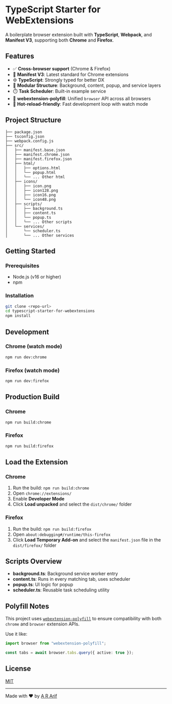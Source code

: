 # TypeScript Starter for WebExtensions

A boilerplate browser extension built with **TypeScript**, **Webpack**, and **Manifest V3**, supporting both **Chrome** and **Firefox**.

## Features

- ✅ **Cross-browser support** (Chrome & Firefox)
- 🧩 **Manifest V3**: Latest standard for Chrome extensions
- ⚙️ **TypeScript**: Strongly typed for better DX
- 🧱 **Modular Structure**: Background, content, popup, and service layers
- ⏱️ **Task Scheduler**: Built-in example service
- 🧩 **webextension-polyfill**: Unified `browser` API across all browsers
- 🧪 **Hot-reload-friendly**: Fast development loop with watch mode

## Project Structure

```
├── package.json
├── tsconfig.json
├── webpack.config.js
├── src/
│   ├── manifest.base.json
│   ├── manifest.chrome.json
│   ├── manifest.firefox.json
│   ├── html/
│   │   ├── options.html
│   │   └── popup.html
│   │   └── ... Other html
│   ├── icons/
│   │   ├── icon.png
│   │   ├── icon128.png
│   │   ├── icon16.png
│   │   └── icon48.png
│   ├── scripts/
│   │   ├── background.ts
│   │   ├── content.ts
│   │   └── popup.ts
│   │   └── ... Other scripts
│   └── services/
│       └── scheduler.ts
│       └── ... Other services
```

## Getting Started

### Prerequisites

- Node.js (v16 or higher)
- npm

### Installation

```bash
git clone <repo-url>
cd typescript-starter-for-webextensions
npm install
```

## Development

### Chrome (watch mode)

```bash
npm run dev:chrome
```

### Firefox (watch mode)

```bash
npm run dev:firefox
```

## Production Build

### Chrome

```bash
npm run build:chrome
```

### Firefox

```bash
npm run build:firefox
```

## Load the Extension

### Chrome

1. Run the build: `npm run build:chrome`
2. Open `chrome://extensions/`
3. Enable **Developer Mode**
4. Click **Load unpacked** and select the `dist/chrome/` folder

### Firefox

1. Run the build: `npm run build:firefox`
2. Open `about:debugging#/runtime/this-firefox`
3. Click **Load Temporary Add-on** and select the `manifest.json` file in the `dist/firefox/` folder

## Scripts Overview

- **background.ts**: Background service worker entry
- **content.ts**: Runs in every matching tab, uses scheduler
- **popup.ts**: UI logic for popup
- **scheduler.ts**: Reusable task scheduling utility

## Polyfill Notes

This project uses [`webextension-polyfill`](https://github.com/mozilla/webextension-polyfill) to ensure compatibility with both `chrome` and `browser` extension APIs.

Use it like:

```ts
import browser from "webextension-polyfill";

const tabs = await browser.tabs.query({ active: true });
```

## License

[MIT](./LICENSE)

---

Made with ❤️ by [A R Arif](https://ararif.me)
